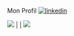 Mon Profil
[![linkedin](https://img.shields.io/badge/linkedin--lightgrey?style=social&logo=linkedin)](https://www.linkedin.com/in/philippartstephane/)



![](https://github-readme-stats.vercel.app/api/top-langs/?username=abdellah098)     |  | ![](https://github-readme-stats.vercel.app/api?username=abdellah098)
